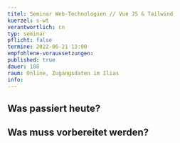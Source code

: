 ```yaml
---
titel: Seminar Web-Technologien // Vue JS & Tailwind
kuerzel: s-wt
verantwortlich: cn
typ: seminar
pflicht: false
termine: 2022-06-21 13:00
empfohlene-voraussetzungen: 
published: true
dauer: 180
raum: Online, Zugangsdaten im Ilias
info: 
---
```


## Was passiert heute?

## Was muss vorbereitet werden?

